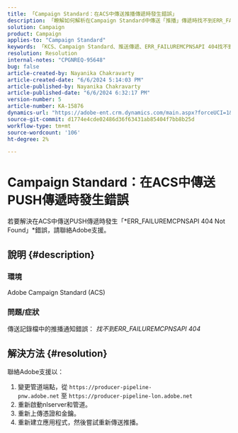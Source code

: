 ```yaml
---
title: 「Campaign Standard：在ACS中傳送推播傳遞時發生錯誤」
description: 「瞭解如何解析在Campaign Standard中傳送「推播」傳遞時找不到ERR_FAILUREMCPNSAPI 404。」
solution: Campaign
product: Campaign
applies-to: "Campaign Standard"
keywords: 「KCS、Campaign Standard、推送傳遞、ERR_FAILUREMCPNSAPI 404找不到、ACS」
resolution: Resolution
internal-notes: "CPGNREQ-95648"
bug: false
article-created-by: Nayanika Chakravarty
article-created-date: "6/6/2024 5:14:03 PM"
article-published-by: Nayanika Chakravarty
article-published-date: "6/6/2024 6:32:17 PM"
version-number: 5
article-number: KA-15876
dynamics-url: "https://adobe-ent.crm.dynamics.com/main.aspx?forceUCI=1&pagetype=entityrecord&etn=knowledgearticle&id=054f2728-2824-ef11-840a-00224809adb3"
source-git-commit: d1774e4cde02486d36f63431ab85404f7bb8b25d
workflow-type: tm+mt
source-wordcount: '106'
ht-degree: 2%

---
```


# Campaign Standard：在ACS中傳送PUSH傳遞時發生錯誤


若要解決在ACS中傳送PUSH傳遞時發生「*ERR_FAILUREMCPNSAPI 404 Not Found」*錯誤，請聯絡Adobe支援。

## 說明 {#description}


### 環境

Adobe Campaign Standard (ACS)

### 問題/症狀

傳送記錄檔中的推播通知錯誤： *找不到ERR_FAILUREMCPNSAPI 404*


## 解決方法 {#resolution}


聯絡Adobe支援以：

1. 變更管道端點，從 `https://producer-pipeline-pnw.adobe.net` 至 `https://producer-pipeline-lon.adobe.net`
2. 重新啟動nlserver和管道。
3. 重新上傳憑證和金鑰。
4. 重新建立應用程式，然後嘗試重新傳送推播。

